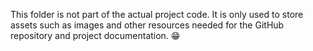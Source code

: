 This folder is not part of the actual project code. It is only used to store assets such as images and other resources needed for the GitHub repository and project documentation. 😁
